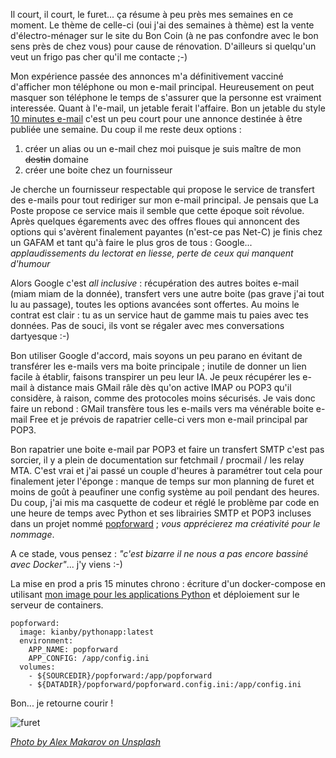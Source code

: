 <!-- title: Il court, il court, le furet -->
<!-- category: Humeur Containers -->

Il court, il court, le furet... ça résume à peu près mes semaines en ce moment.<!-- more --> Le thème de celle-ci (oui j'ai des semaines à thème) est la vente d'électro-ménager sur le site du Bon Coin (à ne pas confondre avec le bon sens près de chez vous) pour cause de rénovation. D'ailleurs si quelqu'un veut un frigo pas cher qu'il me contacte ;-) 

Mon expérience passée des annonces m'a définitivement vacciné d'afficher mon téléphone ou mon e-mail principal. Heureusement on peut masquer son téléphone le temps de s'assurer que la personne est vraiment interessée. Quant à l'e-mail, un jetable ferait l'affaire. Bon un jetable du style [10 minutes e-mail](https://10minutemail.com) c'est un peu court pour une annonce destinée à être publiée une semaine. Du coup il me reste deux options : 

1. créer un alias ou un e-mail chez moi puisque je suis maître de mon ~~destin~~ domaine
2. créer une boite chez un fournisseur

Je cherche un fournisseur respectable qui propose le service de transfert des e-mails pour tout rediriger sur mon e-mail principal. Je pensais que La Poste propose ce service mais il semble que cette époque soit révolue. Après quelques égarements avec des offres floues qui annoncent des options qui s'avèrent finalement payantes (n'est-ce pas Net-C) je finis chez un GAFAM et tant qu'à faire le plus gros de tous : Google... *applaudissements du lectorat en liesse, perte de ceux qui manquent d'humour* 

Alors Google c'est *all inclusive* : récupération des autres boites e-mail (miam miam de la donnée), transfert vers une autre boite (pas grave j'ai tout lu au passage), toutes les options avancées sont offertes. Au moins le contrat est clair : tu as un service haut de gamme mais tu paies avec tes données. Pas de souci, ils vont se régaler avec mes conversations dartyesque :-)

Bon utiliser Google d'accord, mais soyons un peu parano en évitant de transférer les e-mails vers ma boite principale ;  inutile de donner un lien facile à établir, faisons transpirer un peu leur IA. Je peux récupérer les e-mail à distance mais GMail râle dès qu'on active IMAP ou POP3 qu'il considère, à raison, comme des protocoles moins sécurisés. Je vais donc faire un rebond : GMail transfère tous les e-mails vers ma vénérable boite e-mail Free et je prévois de rapatrier celle-ci vers mon e-mail principal par POP3.

Bon rapatrier une boite e-mail par POP3 et faire un transfert SMTP c'est pas sorcier, il y a plein de documentation sur fetchmail / procmail / les relay MTA. C'est vrai et j'ai passé un couple d'heures à paramétrer tout cela pour finalement jeter l'éponge : manque de temps sur mon planning de furet et moins de goût à peaufiner une config système au poil pendant des heures. Du coup, j'ai mis ma casquette de codeur et réglé le problème par code en une heure de temps avec Python et ses librairies SMTP et POP3 incluses dans un projet nommé [popforward](https://github.com/kianby/popforward) ; *vous apprécierez ma créativité pour le nommage*. 

A ce stade, vous pensez : *"c'est bizarre il ne nous a pas encore bassiné avec Docker"*... j'y viens :-)

La mise en prod a pris 15 minutes chrono : écriture d'un docker-compose en utilisant [mon image pour les applications Python](https://hub.docker.com/r/kianby/pythonapp/) et déploiement sur le serveur de containers.

``` docker
popforward:
  image: kianby/pythonapp:latest
  environment:       
    APP_NAME: popforward
    APP_CONFIG: /app/config.ini     
  volumes:
    - ${SOURCEDIR}/popforward:/app/popforward
    - ${DATADIR}/popforward/popforward.config.ini:/app/config.ini 
```

Bon... je retourne courir ! 

![furet](/images/2018/furet.jpg)

*[Photo by Alex Makarov on Unsplash](https://unsplash.com/photos/pIarqh5GU0I?utm_source=unsplash&utm_medium=referral&utm_content=creditCopyText)*


